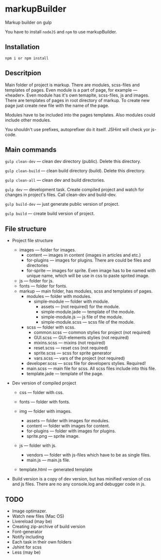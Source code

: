 markupBuilder
=============

Markup builder on gulp

You have to install `nodeJS` and `npm` to use markupBuilder.

Installation
------------

    npm i or npm install

Descritpion
-----------

Main folder of project is markup. There are modules, scss-files and templates of pages.
Even module is a part of page, for example — «header».
Even module has it's own temaplte, scss-files, js and images.
There are templates of pages in root directory of markup. To create new page just create new file with the name of the page.

Modules have to be included into the pages templates. Also modules could include other modules.

You shouldn't use prefixes, autoprefixer do it itself. JSHint will check yor js-code.


Main commands
-------------

`gulp clean-dev` — clean dev directory (public). Delete this directory.

`gulp clean-build` — clean build directory (build). Delete this directory.

`gulp clean-all` — clean dev and build directories.

`gulp dev` — development task. Create compiled project and watch for changes in project's files. Call clean-dev and build-dev. 

`gulp build-dev` — just generate public version of project.

`gulp build` — create build version of project.

File structure
--------------

* Project file structure

    - images — folder for images.
        - content — images in content (images in articles and etc.)
        - for-plugins — images for plugins. There are could be files and directories
        - for-sprite — images for sprite. Even image has to be named with unique name, which will be use in css to paste sprited image.
    - js — folder for js.
    - fonts — folder for fonts.
    - markup — main folder, has modules, scss and templates of pages.
        - modules — folder with modules.
            - simple-module — folder with module.
                - assets — (not required) for the module.
                - simple-module.jade — template of the module.
                - simple-module.js — js file of the module.
                - simple-module.scss — scss file of the module.
        - scss — folder with scss.
            - common.scss — common stylies for project (not required)
            - GUI.scss — GUI-elements stylies (not required)
            - mixins.scss — mixins (not required)
            - reset.scss — reset css (not required)
            - sprite.scss — scss for sprite generator
            - vars.scss — vars of the project (not required)
        - developer.scss — scss file for developers stylies. Required! 
        - main.scss — main file for scss. All scss files include into this file.
        - template.jade — template of the page.

* Dev version of compiled project
    
    - css — folder with css.
    - fonts — folder with fonts.
    - img — folder with images.
        - assets — folder with images for modules.
        - content — folder with images for content.
        - for-plugins — folder with images for plugins.
        - sprite.png — sprite image.
    - js — folder with js.
        - vendors — folder with js-files which have to be as single files.
        - main.js — main.js file.

    - template.html — generated template


* Build version is a copy of dev version, but has minified version of css and js files. There are no any console.log and debugger code in js.


TODO
----

* Image optimazer.
* Watch new files (Mac OS)
* Livereload (may be)
* Creating zip-archive of build version
* Font-generator
* Notify including
* Each task in their own folders
* Jshint for scss
* Less (may be)
